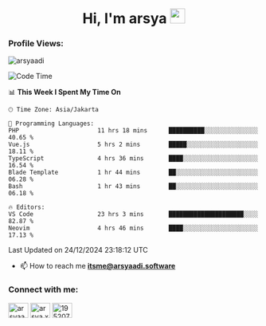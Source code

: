 <h1 align="center">Hi, I'm arsya 
  <img src="https://media.giphy.com/media/hvRJCLFzcasrR4ia7z/giphy.gif" width="30px"/>
</h1>

<p align="left"> <h3>Profile Views:</h3> <img src="https://komarev.com/ghpvc/?username=arsyaadi&label=Profile%20views&color=0e75b6&style=flat" alt="arsyaadi" /> </p>

<!--START_SECTION:waka-->
![Code Time](http://img.shields.io/badge/Code%20Time-3%2C535%20hrs%2026%20mins-blue)

📊 **This Week I Spent My Time On** 

```text
🕑︎ Time Zone: Asia/Jakarta

💬 Programming Languages: 
PHP                      11 hrs 18 mins      ██████████░░░░░░░░░░░░░░░   40.65 % 
Vue.js                   5 hrs 2 mins        █████░░░░░░░░░░░░░░░░░░░░   18.11 % 
TypeScript               4 hrs 36 mins       ████░░░░░░░░░░░░░░░░░░░░░   16.54 % 
Blade Template           1 hr 44 mins        ██░░░░░░░░░░░░░░░░░░░░░░░   06.28 % 
Bash                     1 hr 43 mins        ██░░░░░░░░░░░░░░░░░░░░░░░   06.18 % 

🔥 Editors: 
VS Code                  23 hrs 3 mins       █████████████████████░░░░   82.87 % 
Neovim                   4 hrs 46 mins       ████░░░░░░░░░░░░░░░░░░░░░   17.13 % 
```


 Last Updated on 24/12/2024 23:18:12 UTC
<!--END_SECTION:waka-->

- 📫 How to reach me **itsme@arsyaadi.software**


<h3 align="left">Connect with me:</h3>
<p align="left">
<a href="https://linkedin.com/in/arsyaadi" target="blank"><img align="center" src="https://raw.githubusercontent.com/rahuldkjain/github-profile-readme-generator/master/src/images/icons/Social/linked-in-alt.svg" alt="arsyaadi" height="30" width="40" /></a>
<a href="https://fb.com/arsya.xkz" target="blank"><img align="center" src="https://raw.githubusercontent.com/rahuldkjain/github-profile-readme-generator/master/src/images/icons/Social/facebook.svg" alt="arsya.xkz" height="30" width="40" /></a>
<a href="https://stackoverflow.com/users/19520749" target="blank"><img align="center" src="https://raw.githubusercontent.com/rahuldkjain/github-profile-readme-generator/master/src/images/icons/Social/stack-overflow.svg" alt="19520749" height="30" width="40" /></a>
</p>

